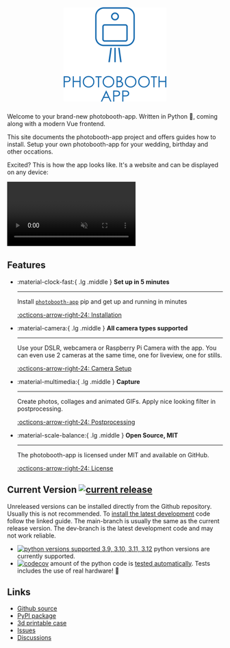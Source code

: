 <h1 align="center"><img src="assets/logo-text-blue-transparent.png" alt="photobooth app logo" /></h1>

Welcome to your brand-new photobooth-app.
Written in Python 🐍, coming along with a modern Vue frontend.

This site documents the photobooth-app project and offers guides how to install.
Setup your own photobooth-app for your wedding, birthday and other occations.

Excited? This is how the app looks like. It's a website and can be displayed on any device:

<video controls autoplay loop playsinline muted src="./assets/photobooth-app-demo.mp4" type="video/mp4"></video>

## Features

<div class="grid cards" markdown>

- :material-clock-fast:{ .lg .middle } __Set up in 5 minutes__

    ---

    Install [`photobooth-app`](https://pypi.org/project/photobooth-app/) pip and get up
    and running in minutes

    [:octicons-arrow-right-24: Installation](./setup/installation.md)

- :material-camera:{ .lg .middle } __All camera types supported__

    ---

    Use your DSLR, webcamera or Raspberry Pi Camera with the app. You can even use 2 cameras at the same time, one for liveview, one for stills.

    [:octicons-arrow-right-24: Camera Setup](./setup/camera_setup.md)

- :material-multimedia:{ .lg .middle } __Capture__

    ---

    Create photos, collages and animated GIFs. Apply nice looking filter in postprocessing.

    [:octicons-arrow-right-24: Postprocessing](./setup/mediaprocessing.md)

- :material-scale-balance:{ .lg .middle } __Open Source, MIT__

    ---

    The photobooth-app is licensed under MIT and available on GitHub.

    [:octicons-arrow-right-24: License](https://github.com/photobooth-app/photobooth-app/blob/main/LICENSE.md)

</div>

## Current Version [![current release](https://img.shields.io/pypi/v/photobooth-app)](https://pypi.org/project/photobooth-app/)

Unreleased versions can be installed directly from the Github repository. Usually this is not recommended.
To [install the latest development](./setup/update.md#update-to-development-versions) code follow the linked guide.
The main-branch is usually the same as the current release version.
The dev-branch is the latest development code and may not work reliable.

- [![python versions supported 3.9, 3.10, 3.11, 3.12](https://img.shields.io/pypi/pyversions/photobooth-app)](https://pypi.org/project/photobooth-app/) python versions are currently supported.
- [![codecov](https://codecov.io/gh/photobooth-app/photobooth-app/branch/dev/graph/badge.svg?token=SBB5DGX17V)](https://codecov.io/gh/photobooth-app/photobooth-app) amount of the python code is [tested automatically](https://github.com/photobooth-app/photobooth-app/actions/workflows/pytests.yml). Tests includes the use of real hardware! 🎉

## Links

- [Github source](https://github.com/photobooth-app/photobooth-app/)
- [PyPI package](https://pypi.org/project/photobooth-app/)
- [3d printable case](https://github.com/photobooth-app/photobooth-3d/)
- [Issues](https://github.com/photobooth-app/photobooth-app/issues)
- [Discussions](https://github.com/photobooth-app/photobooth-app/discussions)
